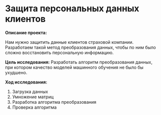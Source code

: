 # Защита персональных данных клиентов

**Описание проекта:**
    
Нам нужно защитить данные клиентов страховой компании. Разработаем такой метод преобразования данных, чтобы по ним было сложно восстановить персональную информацию.

**Цель исследования:**
Разработать алгоритм преобразования данных, при котором качество моделей машинного обучения не было бы ухудшено.

**Ход исследования:**
    
1. Загрузка данных
2. Умножение матриц
3. Разработка алгоритма преобразования
4. Проверка алгоритма
